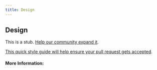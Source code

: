 ```yaml
---
title: Design
---
```


## Design

This is a stub. [Help our community expand it](https://github.com/freecodecamp/guides/tree/master/src/pages/articles/design/index.md).

[This quick style guide will help ensure your pull request gets accepted](https://github.com/freeCodeCamp/guides/blob/master/README.md).

<!-- The article goes here, in GitHub-flavored Markdown. Feel free to add YouTube videos, images, and CodePen/JSBin embeds  -->

#### More Information:
<!-- Please add any articles you think might be helpful to read before writing the article -->


